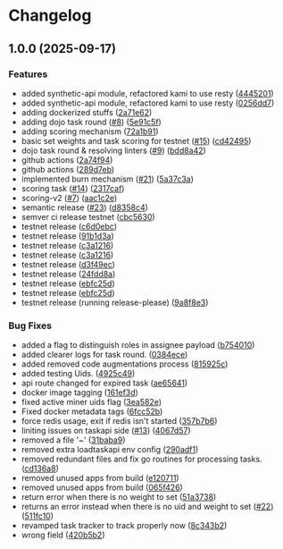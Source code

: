 # Changelog

## 1.0.0 (2025-09-17)


### Features

* added synthetic-api module, refactored kami to use resty ([4445201](https://github.com/tensorplex-labs/dojo-v2/commit/4445201c4467f0b41bad6625fe377b8c8176c7c8))
* added synthetic-api module, refactored kami to use resty ([0256dd7](https://github.com/tensorplex-labs/dojo-v2/commit/0256dd7f513f06e7806bcbca1d8ef9a33031ee3c))
* adding dockerized stuffs ([2a71e62](https://github.com/tensorplex-labs/dojo-v2/commit/2a71e6287b98fc8ed71bc2592ff306abd4dce9ed))
* adding dojo task round ([#8](https://github.com/tensorplex-labs/dojo-v2/issues/8)) ([5e91c5f](https://github.com/tensorplex-labs/dojo-v2/commit/5e91c5f972f2b39eb5ca6794ae30557c578d9f43))
* adding scoring mechanism ([72a1b91](https://github.com/tensorplex-labs/dojo-v2/commit/72a1b91f5d6f99b983440ca9b2a0285f18bb3edf))
* basic set weights and task scoring for testnet ([#15](https://github.com/tensorplex-labs/dojo-v2/issues/15)) ([cd42495](https://github.com/tensorplex-labs/dojo-v2/commit/cd42495bd4d3ed79c2b1cf374ed4b320be4a3d81))
* dojo task round & resolving linters ([#9](https://github.com/tensorplex-labs/dojo-v2/issues/9)) ([bdd8a42](https://github.com/tensorplex-labs/dojo-v2/commit/bdd8a4200e031fac827f1be0e11ba2287bca6134))
* github actions ([2a74f94](https://github.com/tensorplex-labs/dojo-v2/commit/2a74f94ca1c71f2a2d7acf5318a53a180ac9a8d7))
* github actions ([289d7eb](https://github.com/tensorplex-labs/dojo-v2/commit/289d7eb5562ead77e8a281a827553fe81a05225b))
* implemented burn mechanism ([#21](https://github.com/tensorplex-labs/dojo-v2/issues/21)) ([5a37c3a](https://github.com/tensorplex-labs/dojo-v2/commit/5a37c3ab7d37c9ddd40c4e71ade10151a0d0574a))
* scoring task ([#14](https://github.com/tensorplex-labs/dojo-v2/issues/14)) ([2317caf](https://github.com/tensorplex-labs/dojo-v2/commit/2317cafb8002c3340d6c7b2bc664709d58fc2aaa))
* scoring-v2 ([#7](https://github.com/tensorplex-labs/dojo-v2/issues/7)) ([aac1c2e](https://github.com/tensorplex-labs/dojo-v2/commit/aac1c2e0e8d7d19950229891519293043eeb41ee))
* semantic release ([#23](https://github.com/tensorplex-labs/dojo-v2/issues/23)) ([d8358c4](https://github.com/tensorplex-labs/dojo-v2/commit/d8358c4b14b327d3acc627b5104cfc90016aa338))
* semver ci release testnet ([cbc5630](https://github.com/tensorplex-labs/dojo-v2/commit/cbc563036e0a84b1cf98937642d10fe145fb8b97))
* testnet release ([c6d0ebc](https://github.com/tensorplex-labs/dojo-v2/commit/c6d0ebc744dbe1a046b1d84efcb5cf9e678d233b))
* testnet release ([91b1d3a](https://github.com/tensorplex-labs/dojo-v2/commit/91b1d3a7ce6dcd46e56b23f6e55871b3625c28f3))
* testnet release ([c3a1216](https://github.com/tensorplex-labs/dojo-v2/commit/c3a1216563dd63551d94ef99caa4ed47808cbb6e))
* testnet release ([c3a1216](https://github.com/tensorplex-labs/dojo-v2/commit/c3a1216563dd63551d94ef99caa4ed47808cbb6e))
* testnet release ([d3f49ec](https://github.com/tensorplex-labs/dojo-v2/commit/d3f49ecfcea2f1f70163b4080f929fc1f6a05f8f))
* testnet release ([24fdd8a](https://github.com/tensorplex-labs/dojo-v2/commit/24fdd8ade516b1486f4771564a924a850160df8b))
* testnet release ([ebfc25d](https://github.com/tensorplex-labs/dojo-v2/commit/ebfc25da1e5517425315037434622dcb5f8566c1))
* testnet release ([ebfc25d](https://github.com/tensorplex-labs/dojo-v2/commit/ebfc25da1e5517425315037434622dcb5f8566c1))
* testnet release (running release-please) ([9a8f8e3](https://github.com/tensorplex-labs/dojo-v2/commit/9a8f8e3eb4c947107af910e82a7b0f22e9d1a7bb))


### Bug Fixes

* added a flag to distinguish roles in assignee payload ([b754010](https://github.com/tensorplex-labs/dojo-v2/commit/b754010e04a1170406f802c5d9987e960d5ca973))
* added clearer logs for task round. ([0384ece](https://github.com/tensorplex-labs/dojo-v2/commit/0384ece688f15095fc7012bcddc2affddfda2adc))
* added removed code augmentations process ([815925c](https://github.com/tensorplex-labs/dojo-v2/commit/815925ceedd66f11025351edf1461ebdb941aaae))
* added testing Uids. ([4925c49](https://github.com/tensorplex-labs/dojo-v2/commit/4925c492077396313251e9661aa1619c4d79adf0))
* api route changed for expired task ([ae65641](https://github.com/tensorplex-labs/dojo-v2/commit/ae65641c11b03cd0b357fcc003f89ae11d811b94))
* docker image tagging ([161ef3d](https://github.com/tensorplex-labs/dojo-v2/commit/161ef3da87c432894d711670b323bafc2fbc741e))
* fixed active miner uids flag ([3ea582e](https://github.com/tensorplex-labs/dojo-v2/commit/3ea582eb100ab4b36aec6a33e54d4ab008ab6a12))
* Fixed docker metadata tags ([6fcc52b](https://github.com/tensorplex-labs/dojo-v2/commit/6fcc52b895c8d85f9e451ba8de62b2b388f3b68c))
* force redis usage, exit if redis isn't started ([357b7b6](https://github.com/tensorplex-labs/dojo-v2/commit/357b7b685b1b4af26a720a189d5b503f3706a841))
* liniting issues on taskapi side ([#13](https://github.com/tensorplex-labs/dojo-v2/issues/13)) ([4067d57](https://github.com/tensorplex-labs/dojo-v2/commit/4067d572961e4a3c3b1653b221b841e2aa185395))
* removed a file '~' ([31baba9](https://github.com/tensorplex-labs/dojo-v2/commit/31baba9a6a691fe997d7cdfbd4cd60df0ecf72c4))
* removed extra loadtaskapi env config ([290adf1](https://github.com/tensorplex-labs/dojo-v2/commit/290adf130a298f766ffea30a198a30b53a248a0d))
* removed redundant files and fix go routines for processing tasks. ([cd136a8](https://github.com/tensorplex-labs/dojo-v2/commit/cd136a8d8958381c14253c8a00ee033109cefbe2))
* removed unused apps from build ([e120711](https://github.com/tensorplex-labs/dojo-v2/commit/e1207115bd934b094c30674dfd0481c376bdd349))
* removed unused apps from build ([065f426](https://github.com/tensorplex-labs/dojo-v2/commit/065f4260a52e1607fbfa22bd461d071f3cc9219f))
* return error when there is no weight to set ([51a3738](https://github.com/tensorplex-labs/dojo-v2/commit/51a373841b7b409caf42268df6a6f01be7bec693))
* returns an error instead when there is no uid and weight to set ([#22](https://github.com/tensorplex-labs/dojo-v2/issues/22)) ([511fc10](https://github.com/tensorplex-labs/dojo-v2/commit/511fc10e3707297ac8582c521da2f5ea8deecbc7))
* revamped task tracker to track properly now ([8c343b2](https://github.com/tensorplex-labs/dojo-v2/commit/8c343b2cc3cbdcc0be20b2148b8248bc3a6d080f))
* wrong field ([420b5b2](https://github.com/tensorplex-labs/dojo-v2/commit/420b5b286542b6e8b2d71f32e3a1d749bf81bec6))
